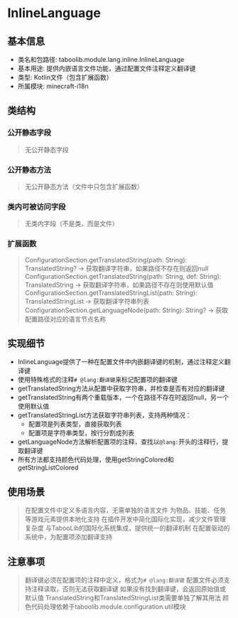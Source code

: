 # InlineLanguage
## 基本信息
- 类名和包路径: taboolib.module.lang.inline.InlineLanguage
- 基本用途: 提供内嵌语言文件功能，通过配置文件注释定义翻译键
- 类型: Kotlin文件（包含扩展函数）
- 所属模块: minecraft-i18n

## 类结构
### 公开静态字段
> 无公开静态字段

### 公开静态方法
> 无公开静态方法（文件中只包含扩展函数）

### 类内可被访问字段
> 无类内字段（不是类，而是文件）

### 扩展函数
> ConfigurationSection.getTranslatedString(path: String): TranslatedString? -> 获取翻译字符串，如果路径不存在则返回null
> ConfigurationSection.getTranslatedString(path: String, def: String): TranslatedString -> 获取翻译字符串，如果路径不存在则使用默认值
> ConfigurationSection.getTranslatedStringList(path: String): TranslatedStringList -> 获取翻译字符串列表
> ConfigurationSection.getLanguageNode(path: String): String? -> 获取配置路径对应的语言节点名称

## 实现细节
- InlineLanguage提供了一种在配置文件中内嵌翻译键的机制，通过注释定义翻译键
- 使用特殊格式的注释`# @lang:翻译键`来标记配置项的翻译键
- getTranslatedString方法从配置中获取字符串，并检查是否有对应的翻译键
- getTranslatedString有两个重载版本，一个在路径不存在时返回null，另一个使用默认值
- getTranslatedStringList方法获取字符串列表，支持两种情况：
  - 配置项是列表类型，直接获取列表
  - 配置项是字符串类型，按行分割成列表
- getLanguageNode方法解析配置项的注释，查找以`@lang:`开头的注释行，提取翻译键
- 所有方法都支持颜色代码处理，使用getStringColored和getStringListColored

## 使用场景
> 在配置文件中定义多语言内容，无需单独的语言文件
> 为物品、技能、任务等游戏元素提供本地化支持
> 在插件开发中简化国际化实现，减少文件管理复杂度
> 与TabooLib的国际化系统集成，提供统一的翻译机制
> 在配置驱动的系统中，为配置项添加翻译支持

## 注意事项
> 翻译键必须在配置项的注释中定义，格式为`# @lang:翻译键`
> 配置文件必须支持注释读取，否则无法获取翻译键
> 如果没有找到翻译键，会返回原始值或默认值
> TranslatedString和TranslatedStringList类需要单独了解其用法
> 颜色代码处理依赖于taboolib.module.configuration.util模块
